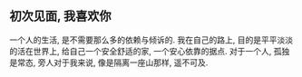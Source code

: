 ## 初次见面, 我喜欢你

一个人的生活, 是不需要那么多的依赖与倾诉的. 我在自己的路上, 目的是平平淡淡的活在世界上, 给自己一个安全舒适的家, 一个安心依靠的据点. 对于一个人, 孤独是常态, 旁人对于我来说, 像是隔离一座山那样, 遥不可及.
